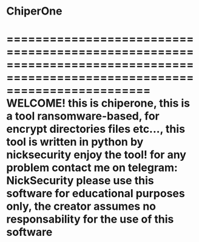 # ChiperOne
============================================================================================================================
WELCOME! this is chiperone, this is a tool ransomware-based, for encrypt directories files etc..., this tool is written in python by nicksecurity
enjoy the tool!
for any problem contact me on telegram: NickSecurity
please use this software for educational purposes only, the creator assumes no responsability for the use of this software
============================================================================================================================
